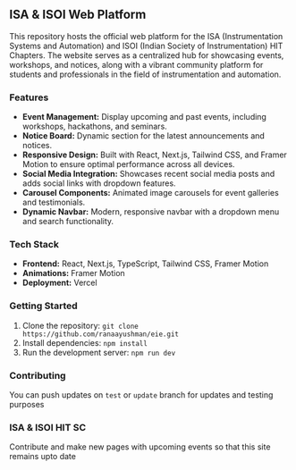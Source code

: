 ## ISA & ISOI Web Platform

This repository hosts the official web platform for the ISA (Instrumentation Systems and Automation) and ISOI (Indian Society of Instrumentation) HIT Chapters. The website serves as a centralized hub for showcasing events, workshops, and notices, along with a vibrant community platform for students and professionals in the field of instrumentation and automation.

### Features

- **Event Management:** Display upcoming and past events, including workshops, hackathons, and seminars.
- **Notice Board:** Dynamic section for the latest announcements and notices.
- **Responsive Design:** Built with React, Next.js, Tailwind CSS, and Framer Motion to ensure optimal performance across all devices.
- **Social Media Integration:** Showcases recent social media posts and adds social links with dropdown features.
- **Carousel Components:** Animated image carousels for event galleries and testimonials.
- **Dynamic Navbar:** Modern, responsive navbar with a dropdown menu and search functionality.

### Tech Stack

- **Frontend:** React, Next.js, TypeScript, Tailwind CSS, Framer Motion
- **Animations:** Framer Motion
- **Deployment:** Vercel

### Getting Started

1. Clone the repository: `git clone https://github.com/ranaayushman/eie.git`
2. Install dependencies: `npm install`
3. Run the development server: `npm run dev`

### Contributing

You can push updates on `test` or `update` branch for updates and testing purposes

### ISA & ISOI HIT SC

Contribute and make new pages with upcoming events so that this site remains upto date
